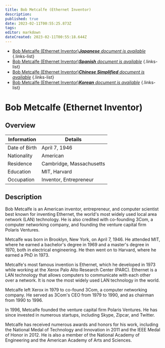 ```yaml
---
title: Bob Metcalfe (Ethernet Inventor)
description: 
published: true
date: 2023-02-11T00:55:25.873Z
tags: 
editor: markdown
dateCreated: 2023-02-11T00:55:18.644Z
---
```


- [Bob Metcalfe (Ethernet Inventor)***Japanese** document is available*](/ja/Knowledge-base/Dictionary/Person/bob-metcalfe-ethernet-inventor)
{.links-list}
- [Bob Metcalfe (Ethernet Inventor)***Spanish** document is available*](/es/Knowledge-base/Dictionary/Person/bob-metcalfe-ethernet-inventor)
{.links-list}
- [Bob Metcalfe (Ethernet Inventor)***Chinese Simplified** document is available*](/zh/Knowledge-base/Dictionary/Person/bob-metcalfe-ethernet-inventor)
{.links-list}
- [Bob Metcalfe (Ethernet Inventor)***Korean** document is available*](/ko/Knowledge-base/Dictionary/Person/bob-metcalfe-ethernet-inventor)
{.links-list}


# Bob Metcalfe (Ethernet Inventor)

## Overview

| Information | Details |
| ---------- | ------- |
| Date of Birth | April 7, 1946 |
| Nationality | American |
| Residence | Cambridge, Massachusetts |
| Education | MIT, Harvard |
| Occupation | Inventor, Entrepreneur |

## Description

Bob Metcalfe is an American inventor, entrepreneur, and computer scientist best known for inventing Ethernet, the world's most widely used local area network (LAN) technology. He is also credited with co-founding 3Com, a computer networking company, and founding the venture capital firm Polaris Ventures.

Metcalfe was born in Brooklyn, New York, on April 7, 1946. He attended MIT, where he earned a bachelor's degree in 1969 and a master's degree in 1970, both in electrical engineering. He then went on to Harvard, where he earned a PhD in 1973.

Metcalfe's most famous invention is Ethernet, which he developed in 1973 while working at the Xerox Palo Alto Research Center (PARC). Ethernet is a LAN technology that allows computers to communicate with each other over a network. It is now the most widely used LAN technology in the world.

Metcalfe left Xerox in 1979 to co-found 3Com, a computer networking company. He served as 3Com's CEO from 1979 to 1990, and as chairman from 1990 to 1996.

In 1996, Metcalfe founded the venture capital firm Polaris Ventures. He has since invested in numerous startups, including Skype, Zipcar, and Twitter.

Metcalfe has received numerous awards and honors for his work, including the National Medal of Technology and Innovation in 2011 and the IEEE Medal of Honor in 2012. He is also a member of the National Academy of Engineering and the American Academy of Arts and Sciences.